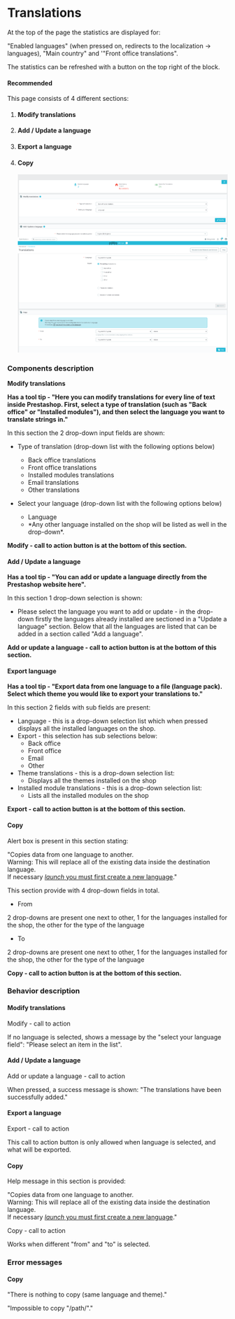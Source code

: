 # Translations

At the top of the page the statistics are displayed for:

"Enabled languages" (when pressed on, redirects to the localization -> languages), "Main country" and '"Front office translations".

The statistics can be refreshed with a button on the top right of the block.

#### Recommended&#x20;



This page consists of 4 different sections:

1.  #### Modify translations


2.  #### Add / Update a language


3.  #### Export a language


4.  #### Copy

    ![](<../../../../../../.gitbook/assets/image (4) (2) (2).png>)

### Components description

**Modify translations**

**Has a tool tip - "Here you can modify translations for every line of text inside Prestashop. First, select a type of translation (such as "Back office" or "Installed modules"), and then select the language you want to translate strings in."**

In this section the 2 drop-down input fields are shown:

* Type of translation (drop-down list with the following options below)
  * Back office translations
  * Front office translations
  * Installed modules translations
  * Email translations
  * Other translations
*   Select your language (drop-down list with the following options below)

    * Language
    * \*Any other language installed on the shop will be listed as well in the drop-down\*.



**Modify - call to action button is at the bottom of this section.**

#### Add / Update a language

**Has a tool tip - "You can add or update a language directly from the Prestashop website here".**

In this section 1 drop-down selection is shown:

* Please select the language you want to add or update - in the drop-down firstly the languages already installed are sectioned in a "Update a language" section. Below that all the languages are listed that can be added in a section called "Add a language".

**Add or update a language - call to action button is at the bottom of this section.**

#### Export language

**Has a tool tip - "Export data from one language to a file (language pack). Select which theme you would like to export your translations to."**

In this section 2 fields with sub fields are present:

* Language - this is a drop-down selection list which when pressed displays all the installed languages on the shop.
* Export - this selection has sub selections below:
  * Back office
  * Front office
  * Email
  * Other
* Theme translations - this is a drop-down selection list:
  * Displays all the themes installed on the shop
* Installed module translations - this is a drop-down selection list:
  * Lists all the installed modules on the shop

**Export - call to action button is at the bottom of this section.**

#### Copy

Alert box is present in this section stating:

"Copies data from one language to another.\
Warning: This will replace all of the existing data inside the destination language.\
If necessary [_launch_ you must first create a new language](https://efafda2a9c8c.eu.ngrok.io/PS1784/admin492oe0k3i/index.php/improve/international/languages/new?\_token=xcb8PZr0zrxBs\_6rEyg9o9RHGOdbk6Oa5x-kY7zjn9s)."

This section provide with 4 drop-down fields in total.&#x20;

* From&#x20;

2 drop-downs are present one next to other, 1 for the languages installed for the shop, the other for the type of the language

* To

2 drop-downs are present one next to other, 1 for the languages installed for the shop, the other for the type of the language

**Copy - call to action button is at the bottom of this section.**

### Behavior description

#### Modify translations

Modify - call to action

If no language is selected, shows a message by the "select your language field": "Please select an item in the list".

#### Add / Update a language

Add or update a language - call to action

When pressed, a success message is shown: "The translations have been successfully added."

#### Export a language

Export - call to action

This call to action button is only allowed when language is selected, and what will be exported.

#### Copy

Help message in this section is provided:

"Copies data from one language to another.\
Warning: This will replace all of the existing data inside the destination language.\
If necessary [_launch_ you must first create a new language](https://150cb880d96f.eu.ngrok.io/PS1784/admin492oe0k3i/index.php/improve/international/languages/new?\_token=M9i8cabfv3WKQbJ6F0\_LxvtIqowjWHRSF85KePaYC44)."

Copy - call to action

Works when different "from" and "to" is selected.

### Error messages

#### Copy

"There is nothing to copy (same language and theme)."

"Impossible to copy "/path/"."
